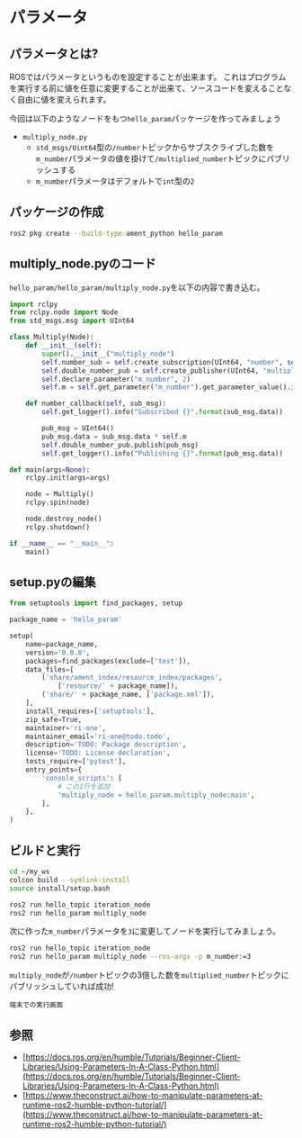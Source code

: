 # パラメータ

## パラメータとは?

ROSではパラメータというものを設定することが出来ます。
これはプログラムを実行する前に値を任意に変更することが出来て、ソースコードを変えることなく自由に値を変えられます。

今回は以下のようなノードをもつ`hello_param`パッケージを作ってみましょう

- `multiply_node.py`
    - `std_msgs/Uint64`型の`/number`トピックからサブスクライブした数を`m_number`パラメータの値を掛けて`/multiplied_number`トピックにパブリッシュする
    - `m_number`パラメータはデフォルトで`int`型の`2`

## パッケージの作成

```bash
ros2 pkg create --build-type ament_python hello_param
```

## multiply_node.pyのコード

`hello_param/hello_param/multiply_node.py`を以下の内容で書き込む。

```py
import rclpy
from rclpy.node import Node
from std_msgs.msg import UInt64

class Multiply(Node):
    def __init__(self):
        super().__init__("multiply_node")
        self.number_sub = self.create_subscription(UInt64, "number", self.number_callback, 10)
        self.double_number_pub = self.create_publisher(UInt64, "multiplied_number", 10)
        self.declare_parameter("m_number", 2)
        self.m = self.get_parameter("m_number").get_parameter_value().integer_value

    def number_callback(self, sub_msg):
        self.get_logger().info("Subscribed {}".format(sub_msg.data))

        pub_msg = UInt64()
        pub_msg.data = sub_msg.data * self.m
        self.double_number_pub.publish(pub_msg)
        self.get_logger().info("Publishing {}".format(pub_msg.data))

def main(args=None):
    rclpy.init(args=args)

    node = Multiply()
    rclpy.spin(node)

    node.destroy_node()
    rclpy.shutdown()

if __name__ == "__main__":
    main()
```

## setup.pyの編集

```py
from setuptools import find_packages, setup

package_name = 'hello_param'

setup(
    name=package_name,
    version='0.0.0',
    packages=find_packages(exclude=['test']),
    data_files=[
        ('share/ament_index/resource_index/packages',
            ['resource/' + package_name]),
        ('share/' + package_name, ['package.xml']),
    ],
    install_requires=['setuptools'],
    zip_safe=True,
    maintainer='ri-one',
    maintainer_email='ri-one@todo.todo',
    description='TODO: Package description',
    license='TODO: License declaration',
    tests_require=['pytest'],
    entry_points={
        'console_scripts': [
            # この1行を追加
            'multiply_node = hello_param.multiply_node:main',
        ],
    },
)
```

## ビルドと実行

```bash
cd ~/my_ws
colcon build --symlink-install
source install/setup.bash
```

```bash
ros2 run hello_topic iteration_node
ros2 run hello_param multiply_node
```

次に作った`m_number`パラメータを`3`に変更してノードを実行してみましょう。

```bash
ros2 run hello_topic iteration_node
ros2 run hello_param multiply_node --ros-args -p m_number:=3
```

`multiply_node`が`/number`トピックの3倍した数を`multiplied_number`トピックにパブリッシュしていれば成功!

```{figure} parameter-terminal-output.png
端末での実行画面
```

## 参照

- [https://docs.ros.org/en/humble/Tutorials/Beginner-Client-Libraries/Using-Parameters-In-A-Class-Python.html](https://docs.ros.org/en/humble/Tutorials/Beginner-Client-Libraries/Using-Parameters-In-A-Class-Python.html)
- [https://www.theconstruct.ai/how-to-manipulate-parameters-at-runtime-ros2-humble-python-tutorial/](https://www.theconstruct.ai/how-to-manipulate-parameters-at-runtime-ros2-humble-python-tutorial/)
